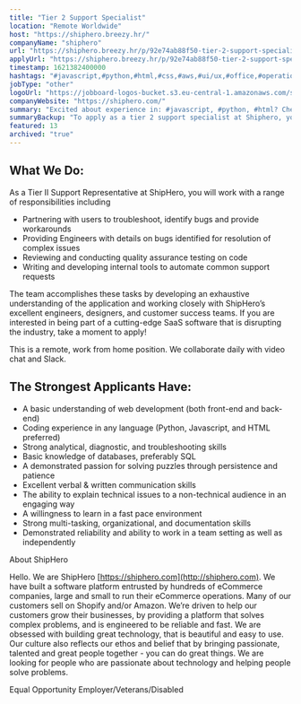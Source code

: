 ```yaml
---
title: "Tier 2 Support Specialist"
location: "Remote Worldwide"
host: "https://shiphero.breezy.hr/"
companyName: "shiphero"
url: "https://shiphero.breezy.hr/p/92e74ab88f50-tier-2-support-specialist"
applyUrl: "https://shiphero.breezy.hr/p/92e74ab88f50-tier-2-support-specialist/apply"
timestamp: 1621382400000
hashtags: "#javascript,#python,#html,#css,#aws,#ui/ux,#office,#operations,#analysis"
jobType: "other"
logoUrl: "https://jobboard-logos-bucket.s3.eu-central-1.amazonaws.com/shiphero"
companyWebsite: "https://shiphero.com/"
summary: "Excited about experience in: #javascript, #python, #html? Check out this job post!"
summaryBackup: "To apply as a tier 2 support specialist at Shiphero, you preferably need to have some knowledge of: #javascript, #python, #css."
featured: 13
archived: "true"
---
```


## What We Do:

As a Tier II Support Representative at ShipHero, you will work with a range of responsibilities including

*   Partnering with users to troubleshoot, identify bugs and provide workarounds
*   Providing Engineers with details on bugs identified for resolution of complex issues
*   Reviewing and conducting quality assurance testing on code
*   Writing and developing internal tools to automate common support requests

The team accomplishes these tasks by developing an exhaustive understanding of the application and working closely with ShipHero’s excellent engineers, designers, and customer success teams. If you are interested in being part of a cutting-edge SaaS software that is disrupting the industry, take a moment to apply!

This is a remote, work from home position. We collaborate daily with video chat and Slack.

## The Strongest Applicants Have:

*   A basic understanding of web development (both front-end and back-end)
*   Coding experience in any language (Python, Javascript, and HTML preferred)
*   Strong analytical, diagnostic, and troubleshooting skills
*   Basic knowledge of databases, preferably SQL
*   A demonstrated passion for solving puzzles through persistence and patience
*   Excellent verbal & written communication skills
*   The ability to explain technical issues to a non-technical audience in an engaging way
*   A willingness to learn in a fast pace environment
*   Strong multi-tasking, organizational, and documentation skills
*   Demonstrated reliability and ability to work in a team setting as well as independently

About ShipHero

Hello. We are ShipHero [https://shiphero.com](http://shiphero.com). We have built a software platform entrusted by hundreds of eCommerce companies, large and small to run their eCommerce operations. Many of our customers sell on Shopify and/or Amazon. We’re driven to help our customers grow their businesses, by providing a platform that solves complex problems, and is engineered to be reliable and fast. We are obsessed with building great technology, that is beautiful and easy to use. Our culture also reflects our ethos and belief that by bringing passionate, talented and great people together - you can do great things. We are looking for people who are passionate about technology and helping people solve problems.

Equal Opportunity Employer/Veterans/Disabled

